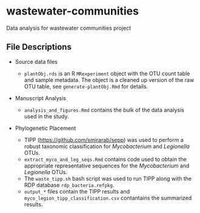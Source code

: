 # wastewater-communities
Data analysis for wastewater communities project


## File Descriptions  
* Source data files  
    * `plantObj.rds` is an R `MRexperiment` object with the OTU count table and sample metadata. The object is a cleaned up version of the raw OTU table, see `generate-plantObj.Rmd` for details. 

* Manuscript Analysis  
    * `analysis_and_figures.Rmd` contains the bulk of the data analysis used in the study.  

* Phylogenetic Placement 
    * TIPP (https://github.com/smirarab/sepp) was used to perform a robust taxonomic classification for _Mycobacterium_ and _Legionella_ OTUs.
    * `extract_myco_and_leg_seqs.Rmd` contains code used to obtain the appropriate representative sequences for the _Mycobacterium_ and _Legionella_ OTUs.  
    * The `waste_tipp.sh` bash script was used to run TIPP along with the RDP database `rdp_bacteria.refpkg`.  
    * `output_*` files contain the TIPP results and `myco_legion_tipp_classification.csv` contantains the summarized results. 
    
    
